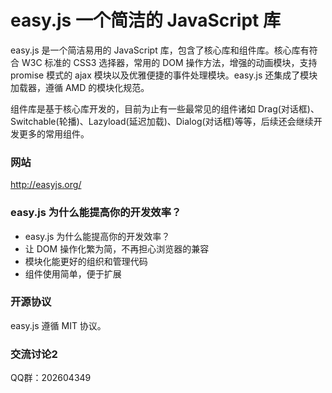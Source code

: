 <h1>easy.js 一个简洁的 JavaScript 库</h1>
<p>easy.js 是一个简洁易用的 JavaScript 库，包含了核心库和组件库。核心库有符合 W3C 标准的 CSS3 选择器，常用的 DOM 操作方法，增强的动画模块，支持 promise 模式的 ajax 模块以及优雅便捷的事件处理模块。easy.js 还集成了模块加载器，遵循 AMD 的模块化规范。</p>
<p>组件库是基于核心库开发的，目前为止有一些最常见的组件诸如 Drag(对话框)、Switchable(轮播)、Lazyload(延迟加载)、Dialog(对话框)等等，后续还会继续开发更多的常用组件。</p>
<h3>网站</h3>
<p><a href="http://easyjs.org/">http://easyjs.org/</a></p>
<h3>easy.js 为什么能提高你的开发效率？</h3>
<ul>
<li>easy.js 为什么能提高你的开发效率？</li>
<li>让 DOM 操作化繁为简，不再担心浏览器的兼容</li>
<li>模块化能更好的组织和管理代码</li>
<li>组件使用简单，便于扩展</li>
</ul>
<h3>开源协议</h3>
<p>easy.js 遵循 MIT 协议。</p>
<h3>交流讨论2</h3>
<p>QQ群：202604349</p>


